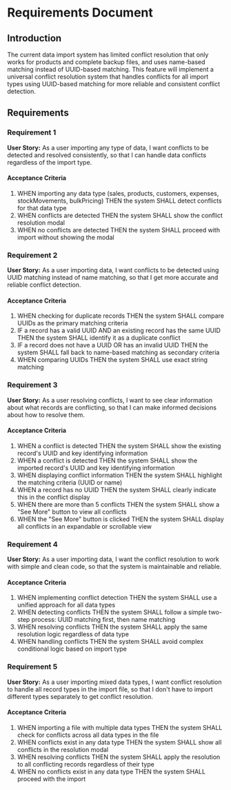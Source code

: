 # Requirements Document

## Introduction

The current data import system has limited conflict resolution that only works for products and complete backup files, and uses name-based matching instead of UUID-based matching. This feature will implement a universal conflict resolution system that handles conflicts for all import types using UUID-based matching for more reliable and consistent conflict detection.

## Requirements

### Requirement 1

**User Story:** As a user importing any type of data, I want conflicts to be detected and resolved consistently, so that I can handle data conflicts regardless of the import type.

#### Acceptance Criteria

1. WHEN importing any data type (sales, products, customers, expenses, stockMovements, bulkPricing) THEN the system SHALL detect conflicts for that data type
2. WHEN conflicts are detected THEN the system SHALL show the conflict resolution modal
3. WHEN no conflicts are detected THEN the system SHALL proceed with import without showing the modal

### Requirement 2

**User Story:** As a user importing data, I want conflicts to be detected using UUID matching instead of name matching, so that I get more accurate and reliable conflict detection.

#### Acceptance Criteria

1. WHEN checking for duplicate records THEN the system SHALL compare UUIDs as the primary matching criteria
2. IF a record has a valid UUID AND an existing record has the same UUID THEN the system SHALL identify it as a duplicate conflict
3. IF a record does not have a UUID OR has an invalid UUID THEN the system SHALL fall back to name-based matching as secondary criteria
4. WHEN comparing UUIDs THEN the system SHALL use exact string matching

### Requirement 3

**User Story:** As a user resolving conflicts, I want to see clear information about what records are conflicting, so that I can make informed decisions about how to resolve them.

#### Acceptance Criteria

1. WHEN a conflict is detected THEN the system SHALL show the existing record's UUID and key identifying information
2. WHEN a conflict is detected THEN the system SHALL show the imported record's UUID and key identifying information
3. WHEN displaying conflict information THEN the system SHALL highlight the matching criteria (UUID or name)
4. WHEN a record has no UUID THEN the system SHALL clearly indicate this in the conflict display
5. WHEN there are more than 5 conflicts THEN the system SHALL show a "See More" button to view all conflicts
6. WHEN the "See More" button is clicked THEN the system SHALL display all conflicts in an expandable or scrollable view

### Requirement 4

**User Story:** As a user importing data, I want the conflict resolution to work with simple and clean code, so that the system is maintainable and reliable.

#### Acceptance Criteria

1. WHEN implementing conflict detection THEN the system SHALL use a unified approach for all data types
2. WHEN detecting conflicts THEN the system SHALL follow a simple two-step process: UUID matching first, then name matching
3. WHEN resolving conflicts THEN the system SHALL apply the same resolution logic regardless of data type
4. WHEN handling conflicts THEN the system SHALL avoid complex conditional logic based on import type

### Requirement 5

**User Story:** As a user importing mixed data types, I want conflict resolution to handle all record types in the import file, so that I don't have to import different types separately to get conflict resolution.

#### Acceptance Criteria

1. WHEN importing a file with multiple data types THEN the system SHALL check for conflicts across all data types in the file
2. WHEN conflicts exist in any data type THEN the system SHALL show all conflicts in the resolution modal
3. WHEN resolving conflicts THEN the system SHALL apply the resolution to all conflicting records regardless of their type
4. WHEN no conflicts exist in any data type THEN the system SHALL proceed with the import
